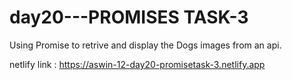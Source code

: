 # day20---PROMISES TASK-3
Using Promise to retrive and display the Dogs images from an api.

netlify link : https://aswin-12-day20-promisetask-3.netlify.app
